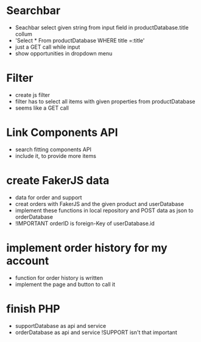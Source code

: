 # Searchbar
- Seachbar select given string from input field in productDatabase.title collum
- 'Select * From productDatabase WHERE title =:title'
- just a GET call while input 
- show opportunities in dropdown menu

# Filter
- create js filter
- filter has to select all items with given properties from productDatabase
- seems like a GET call

# Link Components API
- search fitting components API
- include it, to provide more items 

# create FakerJS data
- data for order and support 
- creat orders with FakerJS and the given product and userDatabase
- implement these functions in local repository and POST data as json to orderDatabase
- !IMPORTANT orderID is foreign-Key of userDatabase.id

# implement order history for my account
- function for order history is written
- implement the page and button to call it

# finish PHP
- supportDatabase as api and service
- orderDatabase as api and service 
!SUPPORT isn't that important